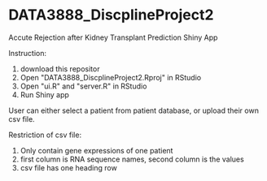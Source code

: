 # DATA3888_DiscplineProject2
Accute Rejection after Kidney Transplant Prediction
Shiny App

Instruction:
1. download this repositor
2. Open "DATA3888_DiscplineProject2.Rproj" in RStudio
3. Open "ui.R" and "server.R" in RStudio
4. Run Shiny app

User can either select a patient from patient database, or upload their own csv file.

Restriction of csv file:
1. Only contain gene expressions of one patient
2. first column is RNA sequence names, second column is the values
3. csv file has one heading row
